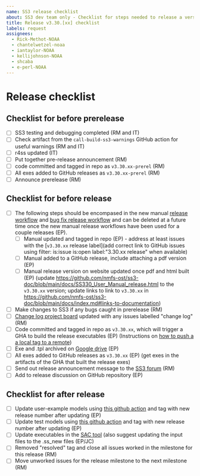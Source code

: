 ```yaml
---
name: SS3 release checklist
about: SS3 dev team only - Checklist for steps needed to release a version of SS3
title: Release v3.30.[xx] checklist
labels: request
assignees:
  - Rick-Methot-NOAA
  - chantelwetzel-noaa
  - iantaylor-NOAA
  - kellijohnson-NOAA
  - shcaba
  - e-perl-NOAA
---
```


# Release checklist

<!---Note all instances of xx should be replaced with the version number (e.g., the release for v3.30.20 would replace xx with 20)-->

## Checklist for before prerelease
- [ ] SS3 testing and debugging completed (RM and IT)
- [ ] Check artifact from the `call-build-ss3-warnings` GitHub action for useful warnings (RM and IT)
- [ ] r4ss updated (IT)
- [ ] Put together pre-release announcement (RM)
- [ ] code committed and tagged in repo as `v3.30.xx-prerel` (RM)
- [ ] All exes added to GitHub releases as `v3.30.xx-prerel` (RM)
- [ ] Announce prerelease (RM)

## Checklist for before release
- [ ] The following steps should be encompased in the new manual [release workflow](https://github.com/nmfs-ost/ss3-doc/actions/workflows/release.yml) and [bug fix release workflow](https://github.com/nmfs-ost/ss3-doc/actions/workflows/release_bug_fix.yml) and can be deleted at a future time once the new manual release workflows have been used for a couple releases (EP).
  - [ ] Manual updated and tagged in repo (EP) - address at least issues with the [`v3.30.xx` release label](add correct link to GitHub issues using filter: is:issue is:open label:"3.30.xx release" when available)
  - [ ] Manual added to a GitHub release, include attaching a pdf version (EP)
  - [ ] Manual release version on website updated once pdf and html built (EP) (update https://github.com/nmfs-ost/ss3-doc/blob/main/docs/SS330_User_Manual_release.html to the `v3.30.xx` version; update links to link to `v3.30.xx` in https://github.com/nmfs-ost/ss3-doc/blob/main/docs/index.md#links-to-documentation)
- [ ] Make changes to SS3 if any bugs caught in prerelease (RM)
- [ ] [Change log project board](https://github.com/orgs/nmfs-ost/projects/11) updated with any issues labelled "change log" (RM)
- [ ] Code committed and tagged in repo as `v3.30.xx`, which will trigger a GHA to build the release executables (EP) (Instructions on [how to push a a local tag to a remote](https://github.com/nmfs-ost/ss3-source-code/wiki/Stock-Synthesis:-practices-for-maintainers#how-to-push-a-local-tag-up-to-github))
- [ ] Exe and .tpl archived on [Google drive](https://drive.google.com/drive/folders/1Gh_dXi8v3rqawpwn2N6yaaEXZPq6G2io) (EP)
- [ ] All exes added to GitHub releases as `v3.30.xx` (EP) (get exes in the artifacts of the GHA that built the release exes)
- [ ] Send out release announcement message to the [SS3 forum](https://groups.google.com/g/ss3-forum) (RM)
- [ ] Add to release discussion on GitHub repository (EP)

## Checklist for after release
- [ ] Update user-example models using [this github action](https://github.com/nmfs-ost/ss3-user-examples/blob/main/R/update_examples.R) and tag with new release number after updating (EP)
- [ ] Update test models using [this github action](https://github.com/nmfs-ost/ss3-test-models/actions/workflows/update-ss3-models.yml) and tag with new release number after updating (EP)
- [ ] Update executables in the [SAC tool](https://github.com/shcaba/SS-DL-tool) (also suggest updating the input files to the .ss_new files (EP/JC)
- [ ] Removed "resolved" tag and close all issues worked in the milestone for this release (RM)
- [ ] Move unworked issues for the release milestone to the next milestone (RM)
